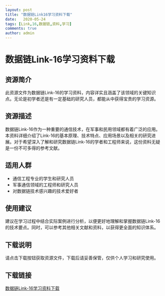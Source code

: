 ```yaml
---
layout: post
title: "数据链Link16学习资料下载"
date:   2020-05-24
tags: [Link,16,数据链,资料,学习]
comments: true
author: admin
---
```

# 数据链Link-16学习资料下载

## 资源简介

此资源文件为数据链Link-16的学习资料，内容详实且涵盖了该领域的关键知识点。无论是初学者还是有一定基础的研究人员，都能从中获得宝贵的学习资源。

## 资源描述

数据链Link-16作为一种重要的通信技术，在军事和民用领域都有着广泛的应用。本资料详细介绍了Link-16的基本原理、技术特点、应用场景以及相关的研究进展。对于希望深入了解和研究数据链Link-16的学者和工程师来说，这份资料无疑是一份不可多得的参考文献。

## 适用人群

- 通信工程专业的学生和研究人员
- 军事通信领域的工程师和研究人员
- 对数据链技术感兴趣的技术爱好者

## 使用建议

建议在学习过程中结合实际案例进行分析，以便更好地理解和掌握数据链Link-16的技术要点。同时，可以参考其他相关文献和资料，以获得更全面的知识体系。

## 下载说明

请点击下载按钮获取资源文件，下载后请妥善保管，仅供个人学习和研究使用。

## 下载链接

[数据链Link-16学习资料下载](https://pan.quark.cn/s/fca6e32fb1a2)